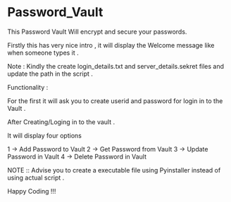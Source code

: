 # Password_Vault

This Password Vault Will encrypt and secure your passwords.




Firstly this has very nice intro , it will display the Welcome message like when someone types it .

Note  : Kindly the create login_details.txt and server_details.sekret files and update the path in the script .

Functionality : 

For the first it will ask you to create userid and password for login in to the Vault . 

After Creating/Loging in to the vault .

It will display four options 

  1 ->  Add Password to Vault 
  2 ->  Get Password from Vault
  3 ->  Update Password in Vault 
  4 ->  Delete Password in Vault 


NOTE ::  Advise you to create a executable file using Pyinstaller instead of using actual script .


Happy Coding !!!

